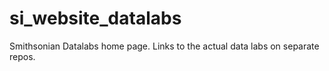 # si_website_datalabs
Smithsonian Datalabs home page. Links to the actual data labs on separate repos.
